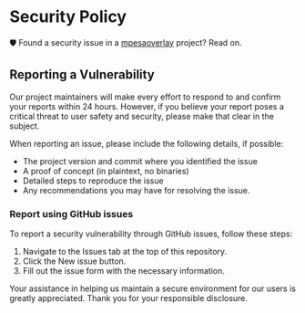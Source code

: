 # Security Policy

🛡️ Found a security issue in a [mpesaoverlay](https://github.com/0x6flab/mpesaoverlay) project? Read on.

## Reporting a Vulnerability

Our project maintainers will make every effort to respond to and confirm your reports within 24 hours. However, if you believe your report poses a critical threat to user safety and security, please make that clear in the subject.

When reporting an issue, please include the following details, if possible:

- The project version and commit where you identified the issue
- A proof of concept (in plaintext, no binaries)
- Detailed steps to reproduce the issue
- Any recommendations you may have for resolving the issue.

### Report using GitHub issues

To report a security vulnerability through GitHub issues, follow these steps:

1. Navigate to the Issues tab at the top of this repository.
2. Click the New issue button.
3. Fill out the issue form with the necessary information.

Your assistance in helping us maintain a secure environment for our users is greatly appreciated. Thank you for your responsible disclosure.
